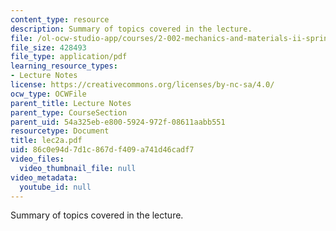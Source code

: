 ```yaml
---
content_type: resource
description: Summary of topics covered in the lecture.
file: /ol-ocw-studio-app/courses/2-002-mechanics-and-materials-ii-spring-2004/86c0e94d7d1c867df409a741d46cadf7_lec2a.pdf
file_size: 428493
file_type: application/pdf
learning_resource_types:
- Lecture Notes
license: https://creativecommons.org/licenses/by-nc-sa/4.0/
ocw_type: OCWFile
parent_title: Lecture Notes
parent_type: CourseSection
parent_uid: 54a325eb-e800-5924-972f-08611aabb551
resourcetype: Document
title: lec2a.pdf
uid: 86c0e94d-7d1c-867d-f409-a741d46cadf7
video_files:
  video_thumbnail_file: null
video_metadata:
  youtube_id: null
---
```

Summary of topics covered in the lecture.